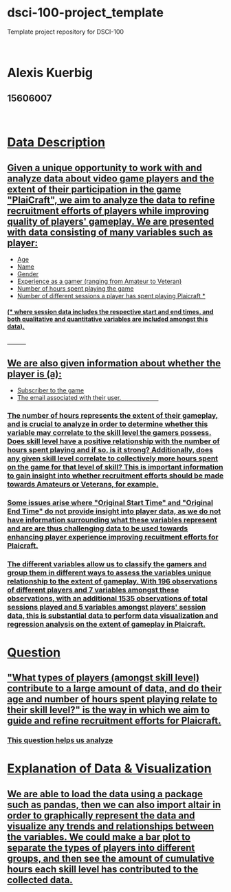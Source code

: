 # dsci-100-project_template
Template project repository for DSCI-100

&nbsp;

# Alexis Kuerbig
## 15606007

&nbsp;
&nbsp;
&nbsp;
&nbsp;
&nbsp;
&nbsp;
&nbsp;
&nbsp;
&nbsp;
&nbsp;




# <u> Data Description <u>

## Given a unique opportunity to work with and analyze data about video game players and the extent of their participation in the game "PlaiCraft", we aim to analyze the data to refine recruitment efforts of players while improving quality of players' gameplay. We are presented with data consisting of many variables such as player:

* Age
* Name
* Gender
* Experience as a gamer (ranging from Amateur to Veteran)
* Number of hours spent playing the game
* Number of different sessions a player has spent playing Plaicraft *

#### (* where session data includes the respective start and end times, and both qualitative and quantitative variables are included amongst this data). 
&nbsp;
&nbsp;
&nbsp;
&nbsp;
&nbsp;
&nbsp;

## We are also given information about whether the player is (a):

* Subscriber to the game
* The email associated with their user.
&nbsp;
&nbsp;
&nbsp;
&nbsp;
&nbsp;
&nbsp;
&nbsp;
&nbsp;
&nbsp;
&nbsp;
&nbsp;

### The number of hours represents the extent of their gameplay, and is crucial to analyze in order to determine whether this variable may correlate to the skill level the gamers possess. Does skill level have a positive relationship with the number of hours spent playing and if so, is it strong? Additionally, does any given skill level correlate to collectively more hours spent on the game for that level of skill? This is important information to gain insight into whether recruitment efforts should be made towards Amateurs or Veterans, for example. 


### Some issues arise where "Original Start Time" and "Original End Time" do not provide insight into player data, as we do not have information surrounding what these variables represent and are are thus challenging data to be used towards enhancing player experience improving recuitment efforts for Plaicraft.


### The different variables allow us to classify the gamers and group them in different ways to assess the variables unique relationship to the extent of gameplay. With 196 observations of different players and 7 variables amongst these observations, with an additional 1535 observations of total sessions played and 5 variables amongst players' session data, this is substantial data to perform data visualization and regression analysis on the extent of gameplay in Plaicraft.





# <u> Question <u>

## "What types of players (amongst skill level) contribute to a large amount of data, and do their age and number of hours spent playing relate to their skill level?" is the way in which we aim to guide and refine recruitment efforts for Plaicraft. 

### This question helps us analyze 





# <u> Explanation of Data & Visualization <u>
## We are able to load the data using a package such as pandas, then we can also import altair in order to graphically represent the data and visualize any trends and relationships between the variables. We could make a bar plot to separate the types of players into different groups, and then see the amount of cumulative hours each skill level has contributed to the collected data.
